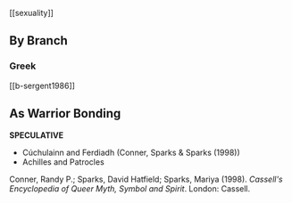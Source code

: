 [[sexuality]]

## By Branch
### Greek
[[b-sergent1986]]


## As Warrior Bonding
**SPECULATIVE**
- Cúchulainn and Ferdiadh (Conner, Sparks & Sparks (1998))
- Achilles and Patrocles


Conner, Randy P.; Sparks, David Hatfield; Sparks, Mariya (1998). _Cassell's Encyclopedia of Queer Myth, Symbol and Spirit_. London: Cassell.